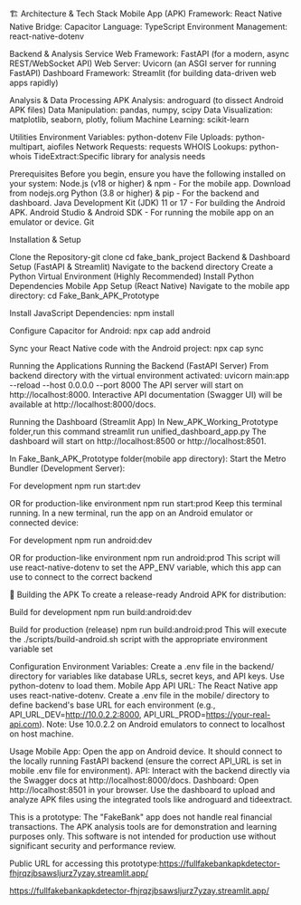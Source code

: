 

🏗️ Architecture & Tech Stack Mobile App (APK) Framework: React Native Native Bridge: Capacitor Language: TypeScript Environment Management: react-native-dotenv

Backend & Analysis Service Web Framework: FastAPI (for a modern, async REST/WebSocket API) Web Server: Uvicorn (an ASGI server for running FastAPI) Dashboard Framework: Streamlit (for building data-driven web apps rapidly)

Analysis & Data Processing APK Analysis: androguard (to dissect Android APK files) Data Manipulation: pandas, numpy, scipy Data Visualization: matplotlib, seaborn, plotly, folium Machine Learning: scikit-learn

Utilities Environment Variables: python-dotenv File Uploads: python-multipart, aiofiles Network Requests: requests WHOIS Lookups: python-whois TideExtract:Specific library for analysis needs

Prerequisites Before you begin, ensure you have the following installed on your system: Node.js (v18 or higher) & npm - For the mobile app. Download from nodejs.org Python (3.8 or higher) & pip - For the backend and dashboard. Java Development Kit (JDK) 11 or 17 - For building the Android APK. Android Studio & Android SDK - For running the mobile app on an emulator or device. Git

Installation & Setup

Clone the Repository-git clone cd fake_bank_project
Backend & Dashboard Setup (FastAPI & Streamlit) Navigate to the backend directory Create a Python Virtual Environment (Highly Recommended) Install Python Dependencies
Mobile App Setup (React Native) Navigate to the mobile app directory: cd Fake_Bank_APK_Prototype

Install JavaScript Dependencies: npm install

Configure Capacitor for Android: npx cap add android

Sync your React Native code with the Android project: npx cap sync

Running the Applications Running the Backend (FastAPI Server) From backend directory with the virtual environment activated: uvicorn main:app --reload --host 0.0.0.0 --port 8000 The API server will start on http://localhost:8000. Interactive API documentation (Swagger UI) will be available at http://localhost:8000/docs.

Running the Dashboard (Streamlit App) In New_APK_Working_Prototype folder,run this command streamlit run unified_dashboard_app.py The dashboard will start on http://localhost:8500 or http://localhost:8501.

In Fake_Bank_APK_Prototype folder(mobile app directory): Start the Metro Bundler (Development Server):

For development
npm run start:dev

OR for production-like environment
npm run start:prod Keep this terminal running. In a new terminal, run the app on an Android emulator or connected device:

For development
npm run android:dev

OR for production-like environment
npm run android:prod This script will use react-native-dotenv to set the APP_ENV variable, which this app can use to connect to the correct backend

📱 Building the APK To create a release-ready Android APK for distribution:

Build for development
npm run build:android:dev

Build for production (release)
npm run build:android:prod This will execute the ./scripts/build-android.sh script with the appropriate environment variable set

Configuration Environment Variables: Create a .env file in the backend/ directory for variables like database URLs, secret keys, and API keys. Use python-dotenv to load them. Mobile App API URL: The React Native app uses react-native-dotenv. Create a .env file in the mobile/ directory to define backend's base URL for each environment (e.g., API_URL_DEV=http://10.0.2.2:8000, API_URL_PROD=https://your-real-api.com). Note: Use 10.0.2.2 on Android emulators to connect to localhost on host machine.

Usage Mobile App: Open the app on Android device. It should connect to the locally running FastAPI backend (ensure the correct API_URL is set in mobile .env file for environment). API: Interact with the backend directly via the Swagger docs at http://localhost:8000/docs. Dashboard: Open http://localhost:8501 in your browser. Use the dashboard to upload and analyze APK files using the integrated tools like androguard and tideextract.

This is a prototype: The "FakeBank" app does not handle real financial transactions. The APK analysis tools are for demonstration and learning purposes only. This software is not intended for production use without significant security and performance review.

Public URL for accessing this prototype:https://fullfakebankapkdetector-fhjrqzjbsawsljurz7yzay.streamlit.app/

https://fullfakebankapkdetector-fhjrqzjbsawsljurz7yzay.streamlit.app/
